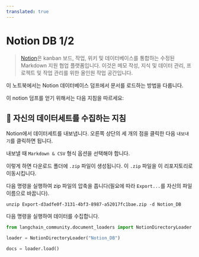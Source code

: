 ```yaml
---
translated: true
---
```


# Notion DB 1/2

>[Notion](https://www.notion.so/)은 kanban 보드, 작업, 위키 및 데이터베이스를 통합하는 수정된 Markdown 지원 협업 플랫폼입니다. 이것은 메모 작성, 지식 및 데이터 관리, 프로젝트 및 작업 관리를 위한 올인원 작업 공간입니다.

이 노트북에서는 Notion 데이터베이스 덤프에서 문서를 로드하는 방법을 다룹니다.

이 notion 덤프를 얻기 위해서는 다음 지침을 따르세요:

## 🧑 자신의 데이터세트를 수집하는 지침

Notion에서 데이터세트를 내보냅니다. 오른쪽 상단의 세 개의 점을 클릭한 다음 `내보내기`를 클릭하면 됩니다.

내보낼 때 `Markdown & CSV` 형식 옵션을 선택해야 합니다.

이렇게 하면 다운로드 폴더에 `.zip` 파일이 생성됩니다. 이 `.zip` 파일을 이 리포지토리로 이동시킵니다.

다음 명령을 실행하여 zip 파일의 압축을 풉니다(필요에 따라 `Export...`를 자신의 파일 이름으로 바꿉니다).

```shell
unzip Export-d3adfe0f-3131-4bf3-8987-a52017fc1bae.zip -d Notion_DB
```

다음 명령을 실행하여 데이터를 수집합니다.

```python
from langchain_community.document_loaders import NotionDirectoryLoader
```

```python
loader = NotionDirectoryLoader("Notion_DB")
```

```python
docs = loader.load()
```
